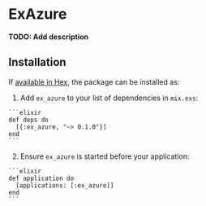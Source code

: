 # ExAzure

**TODO: Add description**

## Installation

If [available in Hex](https://hex.pm/docs/publish), the package can be installed as:

  1. Add `ex_azure` to your list of dependencies in `mix.exs`:

    ```elixir
    def deps do
      [{:ex_azure, "~> 0.1.0"}]
    end
    ```

  2. Ensure `ex_azure` is started before your application:

    ```elixir
    def application do
      [applications: [:ex_azure]]
    end
    ```

